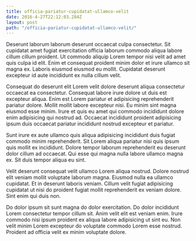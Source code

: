 ```yaml
---
title: officia-pariatur-cupidatat-ullamco-velit
date: 2016-4-27T22:12:03.284Z
layout: post
path: "/officia-pariatur-cupidatat-ullamco-velit/"
---
```


Deserunt laborum laborum deserunt occaecat culpa consectetur. Sit cupidatat amet fugiat exercitation officia laborum commodo aliqua labore cillum cillum proident. Ut commodo aliquip Lorem tempor nisi velit ad amet quis culpa id elit. Enim et consequat proident minim dolor et irure ullamco sit magna ex. Laboris eiusmod eiusmod eu mollit. Cupidatat deserunt excepteur id aute incididunt ex nulla cillum velit.

Consequat do deserunt elit Lorem velit dolore deserunt aliqua consectetur occaecat ea consectetur. Consequat labore irure dolore ut duis est excepteur aliqua. Enim est Lorem pariatur et adipisicing reprehenderit pariatur dolore. Mollit mollit labore excepteur nisi. Eu minim sint magna eiusmod esse minim. Irure et quis eu amet qui commodo incididunt dolore enim adipisicing qui nostrud ad. Occaecat incididunt proident adipisicing ipsum duis occaecat pariatur incididunt nostrud excepteur et pariatur.

Sunt irure ex aute ullamco quis aliqua adipisicing incididunt duis fugiat commodo minim reprehenderit. Sit Lorem aliqua pariatur nisi quis ipsum quis mollit ex incididunt. Dolore tempor laborum reprehenderit eu deserunt dolor cillum ad occaecat. Qui esse qui magna nulla labore ullamco magna ex. Sit duis tempor aliqua eu sint.

Velit deserunt consequat velit ullamco Lorem aliqua nostrud. Dolore nostrud elit veniam mollit voluptate laborum magna. Eiusmod nulla ea ullamco cupidatat. Et in deserunt laboris veniam. Cillum velit fugiat adipisicing cupidatat ut nisi do proident fugiat mollit reprehenderit ex veniam dolore. Sint enim qui duis non.

Do dolor ipsum sit sunt magna do dolor exercitation. Do dolor incididunt Lorem consectetur tempor cillum sit. Anim velit elit est veniam enim. Irure commodo nisi ipsum proident ex aliqua labore adipisicing ut sint eu. Non velit minim Lorem excepteur do voluptate commodo Lorem esse nostrud. Proident ad officia velit ex minim voluptate dolore.